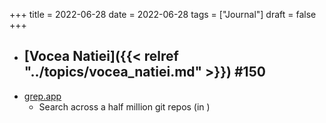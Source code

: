 +++
title = 2022-06-28
date = 2022-06-28
tags = ["Journal"]
draft = false
+++

-   [Vocea Natiei]({{< relref "../topics/vocea_natiei.md" >}}) #150
    -
-   [grep.app](https://grep.app)
    -   Search across a half million git repos (in )
